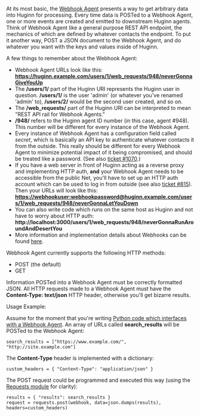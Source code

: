 At its most basic, the [Webhook Agent](https://github.com/cantino/huginn/blob/master/app/models/agents/webhook_agent.rb) presents a way to get arbitrary data into Huginn for processing.  Every time data is POSTed to a Webhook Agent, one or more events are created and emitted to downstream Huginn agents.  Think of Webhook Agent like a general purpose REST API endpoint, the mechanics of which are defined by whatever contacts the endpoint.  To put it another way, POST a JSON document to the Webhook Agent, and do whatever you want with the keys and values inside of Huginn.

A few things to remember about the Webhook Agent:
* Webhook Agent URLs look like this: **https://huginn.example.com/users/1/web_requests/948/neverGonnaGiveYouUp**
* The **/users/1/** part of the Huginn URI represents the Huginn user in question.  **/users/1/** is the user 'admin' (or whatever you've renamed 'admin' to), **/users/2/** would be the second user created, and so on.
* The **/web_requests/** part of the Huginn URI can be interpreted to mean "REST API rail for Webhook Agents."
* **/948/** refers to the Huginn agent ID number (in this case, agent #948).  This number will be different for every instance of the Webhook Agent.
* Every instance of Webhook Agent has a configuration field called _secret_, which is basically an API key to authenticate whatever contacts it from the outside.  This really should be different for every Webhook Agent to minimize potential impact of it being compromised, and should be treated like a password.  (See also <a href="https://github.com/cantino/huginn/issues/1070">ticket #1070</a>.)
* If you have a web server in front of Huginn acting as a reverse proxy and implementing HTTP auth, **and** your Webhook Agent needs to be accessible from the public Net, you'll have to set up an HTTP auth account which can be used to log in from outside (see also <a href="https://github.com/cantino/huginn/issues/815">ticket #815</a>).  Then your URLs will look like this: **[https://webhookuser:webhookpassword@huginn.example.com/users/1/web_requests/948/neverGonnaLetYouDown](https://webhookuser:webhookpassword@huginn.example.com/users/1/web_requests/948/neverGonnaLetYouDown)**
* You can also write code which runs on the same host as Huginn and not have to worry about HTTP auth: **http://localhost:3000/users/1/web_requests/948/neverGonnaRunAroundAndDesertYou**
* More information and implementation details about Webhooks can be found [here](https://github.com/cantino/huginn/blob/133af9c69696b4b8863a3bc1d51c6b131202d9dc/app/controllers/web_requests_controller.rb).

Webhook Agent currently supports the following HTTP methods:
* POST (the default)
* GET

Information POSTed into a Webhook Agent must be correctly formatted JSON.  All HTTP requests made to a Webhook Agent must have the **Content-Type: text/json** HTTP header, otherwise you'll get bizarre results.

Usage Example:

Assume for the moment that you're writing [Python code which interfaces with a Webhook Agent](https://github.com/virtadpt/exocortex-halo/tree/master/web_search_bot).  An array of URLs called **search_results** will be POSTed to the Webhook Agent:

    search_results = ["https://www.example.com/", "http://site.example.com"]

The **Content-Type** header is implemented with a dictionary:

    custom_headers = { "Content-Type": "application/json" }

The POST request could be programmed and executed this way (using the [Requests module](http://docs.python-requests.org/en/latest/) for clarity):

    results = { "results": search_results }
    request = requests.post(webhook, data=json.dumps(results), headers=custom_headers)